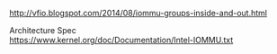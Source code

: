 http://vfio.blogspot.com/2014/08/iommu-groups-inside-and-out.html

Architecture Spec  
https://www.kernel.org/doc/Documentation/Intel-IOMMU.txt
